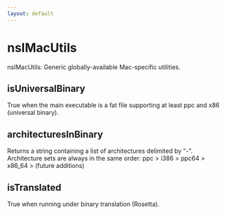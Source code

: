 ```yaml
---
layout: default
---
```


# nsIMacUtils #

nsIMacUtils: Generic globally-available Mac-specific utilities.


## isUniversalBinary ##

True when the main executable is a fat file supporting at least
ppc and x86 (universal binary).


## architecturesInBinary ##

Returns a string containing a list of architectures delimited
by "-". Architecture sets are always in the same order:
ppc > i386 > ppc64 > x86_64 > (future additions)


## isTranslated ##

True when running under binary translation (Rosetta).

